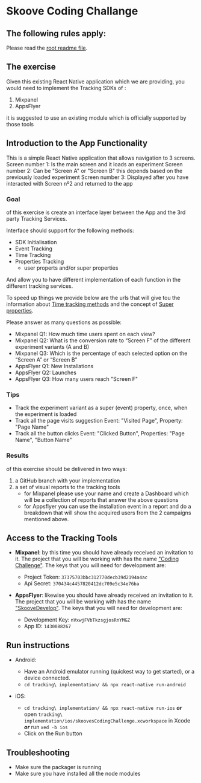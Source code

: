 # Skoove Coding Challange

## The following rules apply:

Please read the [root readme file](https://github.com/Learnfield-GmbH/CodingChallenge/blob/master/README.md).

## The exercise

Given this existing React Native application which we are providing, you would need to implement the Tracking SDKs of :
1. Mixpanel
2. AppsFlyer

it is suggested to use an existing module which is officially supported by those tools 

## Introduction to the App Functionality
This is a simple React Native application that allows navigation to 3 screens.
Screen number 1: Is the main screen and it loads an experiment
Screen number 2: Can be "Screen A" or "Screen B" this depends based on the previously loaded experiment
Screen number 3: Displayed after you have interacted with Screen nº2 and returned to the app

### Goal
of this exercise is create an interface layer between the App and the 3rd party Tracking Services. 

Interface should support for the following methods:
- SDK Initialisation
- Event Tracking
- Time Tracking
- Properties Tracking
  - user properts and/or super properties

And allow you to have different implementation of each function in the different tracking services.

To speed up things we provide below are the urls that will give tou the information about [Time tracking methods](https://developer.mixpanel.com/docs/react-native#timing-events) and the concept of [Super properties](https://help.mixpanel.com/hc/en-us/articles/360001355266-Event-Properties#super-properties-for-events).


Please answer as many questions as possible:

- Mixpanel Q1: How much time users spent on each view?
- Mixpanel Q2: What is the conversion rate to “Screen F” of the different experiment variants (A and B)
- Mixpanel Q3: Which is the percentage of each selected option on the “Screen A” or “Screen B”
- AppsFlyer Q1: New Installations
- AppsFlyer Q2: Launches
- AppsFlyer Q3: How many users reach "Screen F" 

### Tips

- Track the experiment variant as a super (event) property, once, when the experiment is loaded
- Track all the page visits suggestion Event: "Visited Page", Property: "Page Name"
- Track all the button clicks Event: "Clicked Button", Properties: "Page Name", "Button Name"


### Results

of this exercise should be delivered in two ways:
1. a GitHub branch with your implementation
2. a set of visual reports to the tracking tools
    - for Mixpanel please use your name and create a Dashboard which will be a collection of reports that answer the above questions
    - for Appsflyer you can use the installation event in a report and do a breakdown that will show the acquired users from the 2 campaigns mentioned above.

## Access to the Tracking Tools

- **Mixpanel**: by this time you should have already received an invitation to it. The project that you will be working with has the name ["Coding Challenge"](
https://eu.mixpanel.com/report/2384517). The keys that you will need for development are:
    - Project Token: `37375703bbc312770decb39d2194a4ac`
    - Api Secret: `370434c4457820412dc709e5c34e76ba`

- **AppsFlyer**: likewise you should have already received an invitation to it. The project that you will be working with has the name ["SkooveDevelop"](
https://hq1.appsflyer.com/unified-ltv/dashboard/id1430088267). The keys that you will need for development are:
    - Development Key: `nVxwjFVbTkzsgjosRnYMGZ`
    - App ID: `1430088267`


## Run instructions

 
- Android:
  * Have an Android emulator running (quickest way to get started), or a device connected.
  * `cd tracking\ implementation/ && npx react-native run-android`

- iOS:
  * `cd tracking\ implementation/ && npx react-native run-ios` ***or*** open `tracking\ implementation/ios/skoovesCodingChallenge.xcworkspace` in Xcode ***or*** run `xed -b ios`
  * Click on the Run button


## Troubleshooting
- Make sure the packager is running
- Make sure you have installed all the node modules